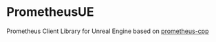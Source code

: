 # PrometheusUE
Prometheus Client Library for Unreal Engine based on [prometheus-cpp](https://github.com/jupp0r/prometheus-cpp)
